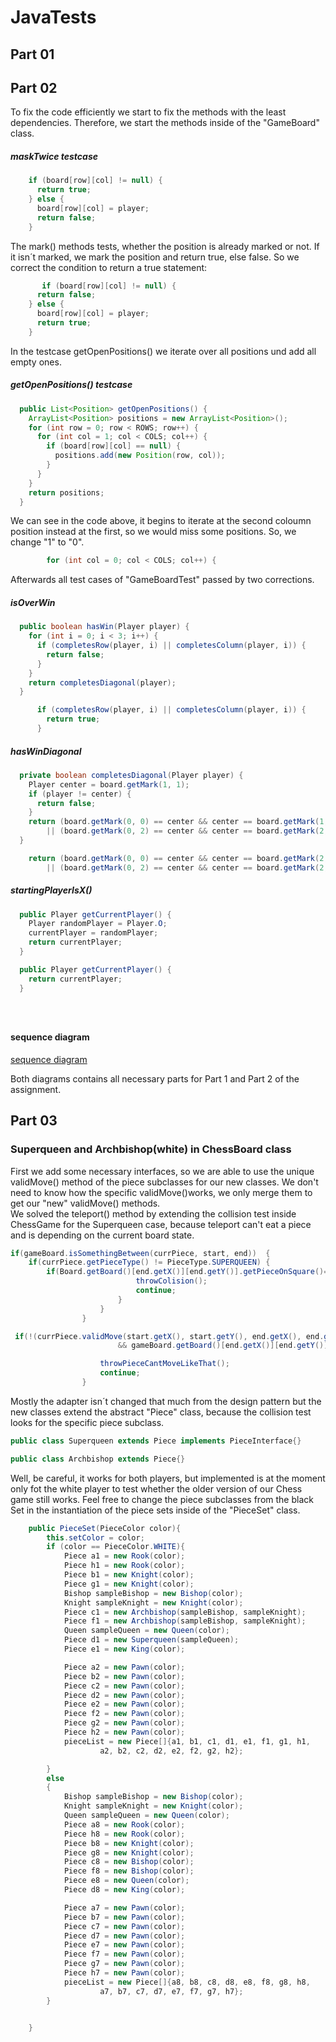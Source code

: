 # JavaTests
## Part 01

### 



#### 



## Part 02

To fix the code efficiently we start to fix the methods with the least dependencies. Therefore, we start the methods inside of the "GameBoard" class. 

##### maskTwice testcase

```java
    if (board[row][col] != null) {
      return true;
    } else {
      board[row][col] = player;
      return false;
    }
```

The mark() methods tests, whether the position is already marked or not. If it isn´t marked, we mark the position and return true, else false. So we correct the condition to return a true statement:

```java
       if (board[row][col] != null) {
      return false;
    } else {
      board[row][col] = player;
      return true;
    }
```

In the testcase getOpenPositions() we iterate over all positions und add all empty ones.
##### getOpenPositions() testcase
```java
  public List<Position> getOpenPositions() {
    ArrayList<Position> positions = new ArrayList<Position>();
    for (int row = 0; row < ROWS; row++) {
      for (int col = 1; col < COLS; col++) {
        if (board[row][col] == null) {
          positions.add(new Position(row, col));
        }
      }
    }
    return positions;
  }
```

We can see in the code above, it begins to iterate at the second coloumn position instead at the first, so we would miss some positions. So, we change "1" to "0".
```java
        for (int col = 0; col < COLS; col++) {
```
Afterwards all test cases of "GameBoardTest" passed by two corrections.



##### isOverWin

```java
  public boolean hasWin(Player player) {
    for (int i = 0; i < 3; i++) {
      if (completesRow(player, i) || completesColumn(player, i)) {
        return false;
      }
    }
    return completesDiagonal(player);
  }
```

```java
      if (completesRow(player, i) || completesColumn(player, i)) {
        return true;
      }
```

##### hasWinDiagonal

```java
  private boolean completesDiagonal(Player player) {
    Player center = board.getMark(1, 1);
    if (player != center) {
      return false;
    }
    return (board.getMark(0, 0) == center && center == board.getMark(1, 2))
        || (board.getMark(0, 2) == center && center == board.getMark(2, 0));
  }
```

```java
    return (board.getMark(0, 0) == center && center == board.getMark(2, 2))
        || (board.getMark(0, 2) == center && center == board.getMark(2, 0));
```
##### startingPlayerIsX()
```java
  public Player getCurrentPlayer() {
    Player randomPlayer = Player.O;
    currentPlayer = randomPlayer;
    return currentPlayer;
  }
```
```java
  public Player getCurrentPlayer() {
    return currentPlayer;
  }
```
```java

```
```java

```
```java

```

#### sequence diagram 

[sequence diagram](https://github.com/niddhog/BINF4241-Group10/blob/master/Assignment_03_Design_Patterns/sequence-diagram.jpeg)

Both diagrams contains all necessary parts for Part 1 and Part 2 of the assignment.

## Part 03

### Superqueen and Archbishop(white) in ChessBoard class

First we add some necessary interfaces, so we are able to use the unique validMove() method of the piece subclasses for our new classes. We don't need to know how the specific validMove()works, we only merge them to get our "new" validMove() methods. <br />
We solved the teleport() method by extending the collision test inside ChessGame for the Superqueen case, because teleport can't eat a piece and is depending on the current board state.<br/>
```java
if(gameBoard.isSomethingBetween(currPiece, start, end))  {
    if(currPiece.getPieceType() != PieceType.SUPERQUEEN) {
        if(Board.getBoard()[end.getX()][end.getY()].getPieceOnSquare()==null) {
                            throwColision();
                            continue;
                        }
                    }
                }

 if(!(currPiece.validMove(start.getX(), start.getY(), end.getX(), end.getY(), capture)) && !(currPiece.getPieceType() == PieceType.SUPERQUEEN
                        && gameBoard.getBoard()[end.getX()][end.getY()].getPieceOnSquare()==null)){

                    throwPieceCantMoveLikeThat();
                    continue;
                }

```
Mostly the adapter isn´t changed that much from the design pattern but the new classes extend the abstract "Piece" class, because the collision test looks for the specific piece subclass. 
```java
public class Superqueen extends Piece implements PieceInterface{}

public class Archbishop extends Piece{}

```

Well, be careful, it works for both players, but implemented is at the moment only fot the white player to test whether the older version of our Chess game still works. Feel free to change the piece subclasses from the black Set in the instantiation of the piece sets inside of the "PieceSet" class.
```java
    public PieceSet(PieceColor color){
        this.setColor = color;
        if (color == PieceColor.WHITE){
            Piece a1 = new Rook(color);
            Piece h1 = new Rook(color);
            Piece b1 = new Knight(color);
            Piece g1 = new Knight(color);
            Bishop sampleBishop = new Bishop(color);
            Knight sampleKnight = new Knight(color);
            Piece c1 = new Archbishop(sampleBishop, sampleKnight);
            Piece f1 = new Archbishop(sampleBishop, sampleKnight);
            Queen sampleQueen = new Queen(color);
            Piece d1 = new Superqueen(sampleQueen);
            Piece e1 = new King(color);

            Piece a2 = new Pawn(color);
            Piece b2 = new Pawn(color);
            Piece c2 = new Pawn(color);
            Piece d2 = new Pawn(color);
            Piece e2 = new Pawn(color);
            Piece f2 = new Pawn(color);
            Piece g2 = new Pawn(color);
            Piece h2 = new Pawn(color);
            pieceList = new Piece[]{a1, b1, c1, d1, e1, f1, g1, h1,
                    a2, b2, c2, d2, e2, f2, g2, h2};

        }
        else
        {
            Bishop sampleBishop = new Bishop(color);
            Knight sampleKnight = new Knight(color);
            Queen sampleQueen = new Queen(color);
            Piece a8 = new Rook(color);
            Piece h8 = new Rook(color);
            Piece b8 = new Knight(color);
            Piece g8 = new Knight(color);
            Piece c8 = new Bishop(color);
            Piece f8 = new Bishop(color);
            Piece e8 = new Queen(color);
            Piece d8 = new King(color);

            Piece a7 = new Pawn(color);
            Piece b7 = new Pawn(color);
            Piece c7 = new Pawn(color);
            Piece d7 = new Pawn(color);
            Piece e7 = new Pawn(color);
            Piece f7 = new Pawn(color);
            Piece g7 = new Pawn(color);
            Piece h7 = new Pawn(color);
            pieceList = new Piece[]{a8, b8, c8, d8, e8, f8, g8, h8,
                    a7, b7, c7, d7, e7, f7, g7, h7};
        }


    }

```

